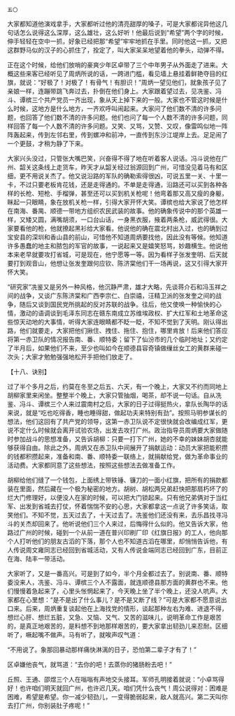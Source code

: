     五〇 

   大家都知道他演戏拿手，大家都听过他的清亮甜厚的嗓子，可是大家都诧异他这几句话怎么说得这么深厚，这么雄壮，这么好听！他最后说到“希望”两个字的时候，伸手轻轻在空中一抓，好象已经把那“希望”牢牢地抓在手里。同时他这一抓，又把这群野马似的汉子的心抓住了，拴定了，叫大家呆呆地望着他的拳头，动弹不得。

   正在这个时候，给他们放哨的豪爽少年区卓带了三个中年男子从外面走了进来。大概这些来客已经听见了周炳所说的话，一跨进门槛，看见墙上悬挂着鲜艳夺目的红旗，就说：“好极了！对极了！有骨气！有胆识！”周炳一望见他们，就象孩子见了亲娘一样，连蹦带跳飞奔过去，扑倒在他们身上。大家跟着望过去，见冼鉴、冯斗、谭槟三个共产党员一齐出现，象从天上掉下来的一般。大家也不管这时候是什么时候，这地方是什么地方，一齐欢呼叫闹起来。大家问了他们数不清的许多问题，也回答了他们数不清的许多问题。他们也问了每一个人数不清的许多问题，同样回答了每一个人数不清的许多问题。又笑、又骂，又赞、又叹，像雷鸣似地一阵阵轰起来，传到左邻右里，传到螺冲和前冲，一直传到东沙江堤岸上去。足足闹了一个更鼓，才稍为静了下来。

   大家兴头没过，只管张大嘴巴笑，兴奋得不得了地在听着客人说话。冯斗说他在广州、韶关这条线上走货车，昨天才从韶关经过翁源回到广州，可惜没见着马有和区细，更不用说关杰了。他又说沿路的军队的确勒索得很凶，可说五里一关、十里一卡，不过只要老板肯花钱，还是走得通的。不单是走得通，沿路还可以买到各种各样的长枪、短枪、手榴弹，甚至还可以买到机关枪呢！他弯着那又高又瘦的身躯，眯起一只眼睛，象在放机关枪一样，引得大家开怀大笑。谭槟也给大家说了他怎样在南海、番禺、顺德一带地方组织农民武装的故事。他的确象传说中的那个英雄一样，又矮又圆，满嘴胡须，一口台山话，一身黑衣服，掖着两条枪，威武得很。大家要看他的枪，他就撩起黑衫给大家看。他说他的确在震北村出入过，也的确到过宝安县的深圳和香山县的前山，可惜他不知道周炳要找他，因此没有等候。他知道许多愚蠢的地主和脓包的军官的故事，一说起来又是嬉笑怒骂，妙趣横生。他说他本来老早就要攻打省城，可是现在，他宁愿等一等。因为看样子张发奎明、后天就要打到观音山，他想让张发奎跟何应钦、陈济棠他们干一场再说，这又引得大家开怀大笑。

   “研究家”冼鉴又是另外一种风格，他沉静严肃，雄才大略，先谈蒋介石和冯玉祥之间的战争，又谈广东陈济棠和广西李宗仁、白崇禧，汪精卫派的张发奎之间的战争，随后又谈到国民党所挑起的反对苏联的战争。往后，他又使唤一种愉快的心情，激动的语调谈到毛泽东同志在赣东南成立苏维埃政权、扩大红军和土地革命这些惊天动地的大事情，听得大家连眼睛都不眨一眨，不知不觉到了天明。刚认得出路，他们就要走，大家把他们揪住、拽住、拖住、抱住，哪里肯放！后来他们答应将第一赤卫队的情况报告南、番、顺特委；留下了仙汾市的几个临时地址；又约定了半月后，如果他们不来，至少也叫如今在顺德县容奇镇做缫丝女工的黄群来碰一次头；大家才勉勉强强地松开手把他们放走了。

   【十八、诀别】

   过了半个多月之后，约莫在冬至之后五、六天，有一个晚上，大家又不约而同地上胡柳家里来闲坐。整整半个晚上，大家只管抽烟，喝茶，却不说一句话。自从冼鉴、冯斗、谭槟三个人来过震南村之后，大家的日子过得挺热火，拿队长陶华的话来说，就是“吃也吃得香，睡也睡得甜，做起功夫来特别有劲”。按照马明参谋长的想法，他们这回有了共产党的领导，这第一赤卫队说不定很快就会改编成红军，更说不定什么时候就会离开试验农场，出发去攻打广州。政治指导员周炳要大家做随时参加战斗的思想准备，又告诉胡柳：只要一打下广州，她的不幸的妹妹胡杏就能够获得自由。除此之外，周炳又在赤卫队中间展开了捐献运动：动员大家把能积攒的钱都积攒起来，准备和南、番、顺特委一联络上，就捐献给党，做为革命事业的活动费。大家都同意了这些想法，按照这些想法去做准备工作。

   胡柳给他们缝了一个钱包，上面绣上带铁锤、镰刀的一面小红旗，把所有的捐款都装在里面，然后藏在一个极为秘密的地方。胡树、胡松两兄弟赶快把那扇朽坏了的烂大门修理好，以便没人在家的时候，可以把大门锁起来。只有他兄弟俩对于当红军、出发到省城去打仗，怀着惴惴不安的心思，大家都拿这一点说了许多笑话，取笑他们。不知不觉，五天过去了，十天过去了。冼鉴他们还没有来，去乐昌找寻冯斗的关杰却回来了。他听说他们三个人来过，后悔得什么似的。他又告诉大家，他路过广州的时候，碰到一个从前一道在普兴印刷厂印《红旗日报》的工人，他向那个人打听他们的朋友古滔的下落，那个人也不知道古滔在哪里，却悄悄告诉他，有人传说周文雍同志已经回到省城活动，又有人传说金端同志已经回到广东，目前正在海、陆丰一带活动。

   大家听了，又是一番高兴。可是到了如今，半个月全都过去了。别说南、番、顺特委没来人，冼鉴、冯斗、谭槟三个人不露面，就连顺德县那方面的黄群也不来。他们慢慢着急起来了，心里头怅惘起来了，今天晚上坐了半个晚上，还没人吭声。大家都在心里想：“是不是出了什么事儿？是不是又断了线？”可是大家都不愿意说出口来。后来，周炳重复谈起他在上海找党的情形，谈起那种左右为难、进退不得，想烂心肝、想烂五脏，又急、又恼、又气、又苦的滋味儿，说明革命工作是艰苦的，是真正地艰苦的，是料想不到地那样艰苦的，要大家拿出韧劲儿来忍耐。区细听了，噘起嘴不做声。马有听了，就唉声叹气道：

   “不用说了。象那回暴动那样痛快淋漓的日子，恐怕第二辈子才有了！”

   区卓嫌他丧气，就骂道：“去你的吧！去蒸你的猪肠粉去吧！”

   丘照、王通、邵煜三个人在嗡嗡有声地交头接耳。军师孔明接着就说：“小卓骂得好！也许咱们明天就回广州，也许迟几天。咱们凭什么丧气！周公说得对：困难是困难，希望是希望。你一减少韧劲儿，一变得脆弱起来，敌人就高兴。第二天叫你去打广州，你别装肚子疼呢！”

